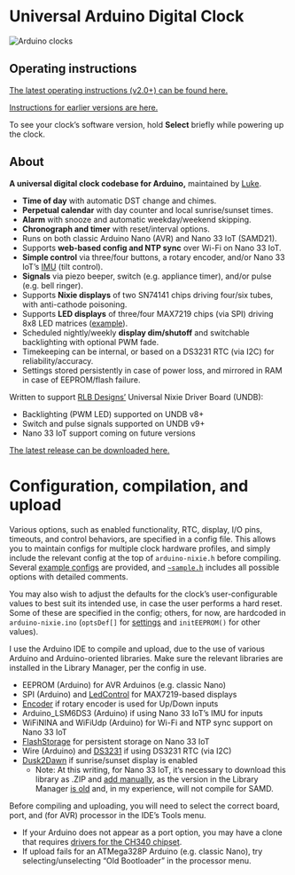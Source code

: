 # Universal Arduino Digital Clock

![Arduino clocks](https://theclockspot.com/arduino-clock.jpg)

## Operating instructions

[The latest operating instructions (v2.0+) can be found here.](https://github.com/clockspot/arduino-clock/blob/master/INSTRUCTIONS.md)

[Instructions for earlier versions are here.](https://github.com/clockspot/arduino-clock/releases)

To see your clock’s software version, hold **Select** briefly while powering up the clock.

## About

**A universal digital clock codebase for Arduino,** maintained by [Luke](https://theclockspot.com).

* **Time of day** with automatic DST change and chimes.
* **Perpetual calendar** with day counter and local sunrise/sunset times.
* **Alarm** with snooze and automatic weekday/weekend skipping.
* **Chronograph and timer** with reset/interval options.
* Runs on both classic Arduino Nano (AVR) and Nano 33 IoT (SAMD21).
* Supports **web-based config and NTP sync** over Wi-Fi on Nano 33 IoT.
* **Simple control** via three/four buttons, a rotary encoder, and/or Nano 33 IoT’s [IMU](https://en.wikipedia.org/wiki/Inertial_measurement_unit) (tilt control).
* **Signals** via piezo beeper, switch (e.g. appliance timer), and/or pulse (e.g. bell ringer).
* Supports **Nixie displays** of two SN74141 chips driving four/six tubes, with anti-cathode poisoning.
* Supports **LED displays** of three/four MAX7219 chips (via SPI) driving 8x8 LED matrices ([example](https://www.amazon.com/HiLetgo-MAX7219-Arduino-Microcontroller-Display/dp/B07FFV537V/)).
* Scheduled nightly/weekly **display dim/shutoff** and switchable backlighting with optional PWM fade.
* Timekeeping can be internal, or based on a DS3231 RTC (via I2C) for reliability/accuracy.
* Settings stored persistently in case of power loss, and mirrored in RAM in case of EEPROM/flash failure.

Written to support [RLB Designs’](http://rlb-designs.com/) Universal Nixie Driver Board (UNDB):

* Backlighting (PWM LED) supported on UNDB v8+
* Switch and pulse signals supported on UNDB v9+
* Nano 33 IoT support coming on future versions

[The latest release can be downloaded here.](https://github.com/clockspot/arduino-clock/releases/latest)

# Configuration, compilation, and upload

Various options, such as enabled functionality, RTC, display, I/O pins, timeouts, and control behaviors, are specified in a config file. This allows you to maintain configs for multiple clock hardware profiles, and simply include the relevant config at the top of `arduino-nixie.h` before compiling. Several [example configs](https://github.com/clockspot/arduino-clock/tree/master/arduino-clock/configs) are provided, and [`~sample.h`](https://github.com/clockspot/arduino-clock/blob/master/arduino-clock/configs/%7Esample.h) includes all possible options with detailed comments.

You may also wish to adjust the defaults for the clock’s user-configurable values to best suit its intended use, in case the user performs a hard reset. Some of these are specified in the config; others, for now, are hardcoded in `arduino-nixie.ino` (`optsDef[]` for [settings](https://github.com/clockspot/arduino-clock/blob/master/INSTRUCTIONS.md#settings-menu) and `initEEPROM()` for other values).

I use the Arduino IDE to compile and upload, due to the use of various Arduino and Arduino-oriented libraries. Make sure the relevant libraries are installed in the Library Manager, per the config in use.

* EEPROM (Arduino) for AVR Arduinos (e.g. classic Nano)
* SPI (Arduino) and [LedControl](http://wayoda.github.io/LedControl) for MAX7219-based displays
* [Encoder](https://github.com/PaulStoffregen/Encoder) if rotary encoder is used for Up/Down inputs
* Arduino_LSM6DS3 (Arduino) if using Nano 33 IoT’s IMU for inputs
* WiFiNINA and WiFiUdp (Arduino) for Wi-Fi and NTP sync support on Nano 33 IoT
* [FlashStorage](https://github.com/cmaglie/FlashStorage/) for persistent storage on Nano 33 IoT
* Wire (Arduino) and [DS3231](https://github.com/NorthernWidget/DS3231) if using DS3231 RTC (via I2C)
* [Dusk2Dawn](https://github.com/dmkishi/Dusk2Dawn) if sunrise/sunset display is enabled
  * Note: At this writing, for Nano 33 IoT, it’s necessary to download this library as .ZIP and [add manually](https://www.arduino.cc/en/guide/libraries#toc4), as the version in the Library Manager [is old](https://forum.arduino.cc/index.php?topic=479550.msg3852574#msg3852574) and, in my experience, will not compile for SAMD.

Before compiling and uploading, you will need to select the correct board, port, and (for AVR) processor in the IDE’s Tools menu.

* If your Arduino does not appear as a port option, you may have a clone that requires [drivers for the CH340 chipset](https://sparks.gogo.co.nz/ch340.html).
* If upload fails for an ATMega328P Arduino (e.g. classic Nano), try selecting/unselecting “Old Bootloader” in the processor menu.